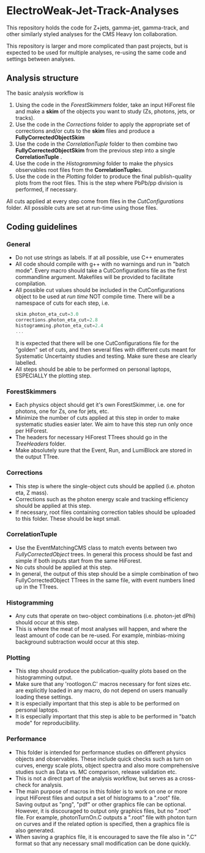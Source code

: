 # ElectroWeak-Jet-Track-Analyses

This repository holds the code for Z+jets, gamma-jet, gamma-track, and other similarly styled analyses for the CMS Heavy Ion collaboration.

This repository is larger and more complicated than past projects, but is expected to be used for multiple analyses, re-using the same code and settings between analyses.

## Analysis structure

The basic analysis workflow is

1. Using the code in the *ForestSkimmers* folder, take an input HiForest file and make a **skim** of the objects you want to study (Zs, photons, jets, or tracks).
2. Use the code in the *Corrections* folder to apply the appropriate set of corrections and/or cuts to the **skim** files and produce a **FullyCorrectedObjectSkim**
3. Use the code in the *CorrelationTuple* folder to then combine two **FullyCorrectedObjectSkim** from the previous step into a single **CorrelationTuple** .
4. Use the code in the *Histogramming* folder to make the physics observables root files from the **CorrelationTuple**s.
5. Use the code in the *Plotting* folder to produce the final publish-quality plots from the root files. This is the step where PbPb/pp division is performed, if necessary.

All cuts applied at every step come from files in the *CutConfigurations* folder. All possible cuts are set at run-time using those files.

## Coding guidelines

### General

- Do not use strings as labels. If at all possible, use C++ enumerates
- All code should compile with g++ with no warnings and run in "batch mode". Every macro should take a CutConfigurations file as the first commandline argument. Makefiles will be provided to facilitate compilation.
- All possible cut values should be included in the CutConfigurations object to be used at *run time* NOT compile time. There will be a namespace of cuts for each step, i.e.
  ```C++
  skim.photon_eta_cut=3.0
  corrections.photon_eta_cut=2.8
  histogramming.photon_eta_cut=2.4
  ...
  ```
  It is expected that there will be one CutConfigurations file for the "golden" set of cuts, and then several files with different cuts meant for Systematic Uncertainty studies and testing. Make sure these are clearly labelled.
- All steps should be able to be performed on personal laptops, ESPECIALLY the plotting step.

### ForestSkimmers

- Each physics object should get it's own ForestSkimmer, i.e. one for photons, one for Zs, one for jets, etc.
- Minimize the number of cuts applied at this step in order to make systematic studies easier later. We aim to have this step run only once per HiForest.
- The headers for necessary HiForest TTrees should go in the *TreeHeaders* folder.
- Make absolutely sure that the Event, Run, and LumiBlock are stored in the output TTree.

### Corrections

- This step is where the single-object cuts should be applied (i.e. photon eta, Z mass).
- Corrections such as the photon energy scale and tracking efficiency should be applied at this step.
- If necessary, root files containing correction tables should be uploaded to this folder. These should be kept small.


### CorrelationTuple

- Use the EventMatchingCMS class to match events between two *FullyCorrectedObject* trees. In general this process should be fast and simple if both inputs start from the same HiForest.
- No cuts should be applied at this step.
- In general, the output of this step should be a simple combination of two FullyCorrectedObject TTrees in the same file, with event numbers lined up in the TTrees.

### Histogramming

- Any cuts that operate on two-object combinations (i.e. photon-jet dPhi) should occur at this step.
- This is where the meat of most analyses will happen, and where the least amount of code can be re-used. For example, minbias-mixing background subtraction would occur at this step.

### Plotting

- This step should produce the publication-quality plots based on the histogramming output.
- Make sure that any 'rootlogon.C' macros necessary for font sizes etc. are explicitly loaded in any macro, do not depend on users manually loading these settings.
- It is especially important that this step is able to be performed on personal laptops.
- It is especially important that this step is able to be performed in "batch mode" for reproducibility.

### Performance

 - This folder is intended for performance studies on different physics objects and observables. These include quick checks such as turn on curves, energy scale plots, object spectra and also more comprehensive studies such as Data vs. MC comparison, release validation etc.
 - This is not a direct part of the analysis workflow, but serves as a cross-check for analysis.
 - The main purpose of macros in this folder is to work on one or more input HiForest files and output a set of histograms to a ".root" file. Saving output as "png", "pdf" or other graphics file can be optional. However, it is discouraged to output only graphics files, but no ".root" file. For example, photonTurnOn.C outputs a ".root" file with photon turn on curves and if the related option is specified, then a graphics file is also generated.
 - When saving a graphics file, it is encouraged to save the file also in ".C" format so that any necessary small modification can be done quickly.